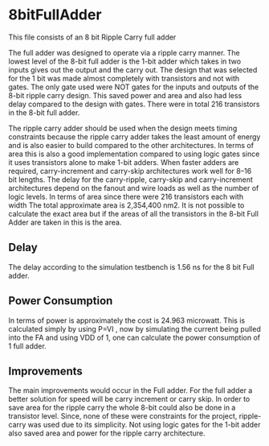 # 8bitFullAdder

This file consists of an 8 bit Ripple Carry full adder 

The full adder was designed to operate via a ripple carry manner. The lowest level of the 8-bit full adder is the 1-bit adder which takes in two inputs gives out the output and the carry out. The design that was selected for the 1 bit was made almost completely with transistors and not with gates. The only gate used were NOT gates for the inputs and outputs of the 8-bit ripple carry design. This saved power and area and also had less delay compared to the design with gates. There were in total 216 transistors in the 8-bit full adder. 

 The ripple carry adder should be used when the design meets timing constraints because the ripple carry adder takes the least amount of energy and is also easier to build compared to the other architectures. In terms of area this is also a good implementation compared to using logic gates since it uses transistors alone to make 1-bit adders. When faster adders are required, carry-increment and carry-skip architectures work well for 8–16 bit lengths. The delay for the carry-ripple, carry-skip and carry-increment architectures depend on the fanout and wire loads as well as the number of logic levels. In terms of area since there were 216 transistors each with width The total approximate area is 2,354,400 nm2. It is not possible to calculate the exact area but if the areas of all the transistors in the 8-bit Full Adder are taken in this is the area.  

## Delay 

The delay according to the simulation testbench is 1.56 ns for the 8 bit Full adder.  

## Power Consumption 

In terms of power is approximately the cost is 24.963 microwatt. This is calculated simply by using P=VI , now by simulating the current being pulled into the FA and using VDD of 1, one can calculate the power consumption of 1 full adder. 

## Improvements 

The main improvements would occur in the Full adder. For the full adder a better solution for speed will be carry increment or carry skip. In order to save area for the ripple carry the whole 8-bit could also be done in a transistor level. Since, none of these were constraints for the project, ripple-carry was used due to its simplicity. Not using logic gates for the 1-bit adder also saved area and power for the ripple carry architecture. 
